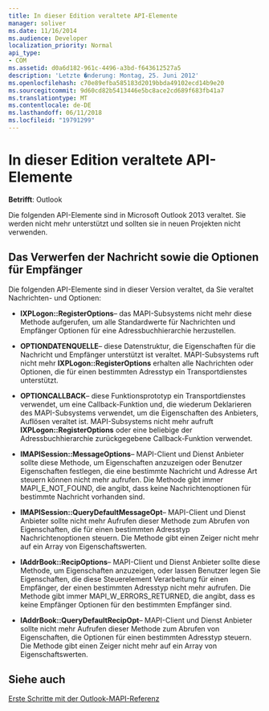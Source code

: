 ```yaml
---
title: In dieser Edition veraltete API-Elemente
manager: soliver
ms.date: 11/16/2014
ms.audience: Developer
localization_priority: Normal
api_type:
- COM
ms.assetid: d0a6d182-961c-4496-a3bd-f643612527a5
description: 'Letzte �nderung: Montag, 25. Juni 2012'
ms.openlocfilehash: c70e89efba585183d2019bbda49102ecd14b9e20
ms.sourcegitcommit: 9d60cd82b5413446e5bc8ace2cd689f683fb41a7
ms.translationtype: MT
ms.contentlocale: de-DE
ms.lasthandoff: 06/11/2018
ms.locfileid: "19791299"
---
```

# <a name="api-elements-deprecated-in-this-edition"></a>In dieser Edition veraltete API-Elemente

  
  
**Betrifft**: Outlook 
  
Die folgenden API-Elemente sind in Microsoft Outlook 2013 veraltet. Sie werden nicht mehr unterstützt und sollten sie in neuen Projekten nicht verwenden.
  
## <a name="deprecation-of-message-and-recipient-options"></a>Das Verwerfen der Nachricht sowie die Optionen für Empfänger

Die folgenden API-Elemente sind in dieser Version veraltet, da Sie veraltet Nachrichten- und Optionen:
  
- **IXPLogon::RegisterOptions**– das MAPI-Subsystems nicht mehr diese Methode aufgerufen, um alle Standardwerte für Nachrichten und Empfänger Optionen für eine Adressbuchhierarchie herzustellen.
    
- **OPTIONDATENQUELLE**– diese Datenstruktur, die Eigenschaften für die Nachricht und Empfänger unterstützt ist veraltet. MAPI-Subsystems ruft nicht mehr **IXPLogon::RegisterOptions** erhalten alle Nachrichten oder Optionen, die für einen bestimmten Adresstyp ein Transportdienstes unterstützt. 
    
- **OPTIONCALLBACK**– diese Funktionsprototyp ein Transportdienstes verwendet, um eine Callback-Funktion und, die wiederum Deklarieren des MAPI-Subsystems verwendet, um die Eigenschaften des Anbieters, Auflösen veraltet ist. MAPI-Subsystems nicht mehr aufruft **IXPLogon::RegisterOptions** oder eine beliebige der Adressbuchhierarchie zurückgegebene Callback-Funktion verwendet. 
    
- **IMAPISession::MessageOptions**– MAPI-Client und Dienst Anbieter sollte diese Methode, um Eigenschaften anzuzeigen oder Benutzer Eigenschaften festlegen, die eine bestimmte Nachricht und Adresse Art steuern können nicht mehr aufrufen. Die Methode gibt immer MAPI_E_NOT_FOUND, die angibt, dass keine Nachrichtenoptionen für bestimmte Nachricht vorhanden sind.
    
- **IMAPISession::QueryDefaultMessageOpt**– MAPI-Client und Dienst Anbieter sollte nicht mehr Aufrufen dieser Methode zum Abrufen von Eigenschaften, die für einen bestimmten Adresstyp Nachrichtenoptionen steuern. Die Methode gibt einen Zeiger nicht mehr auf ein Array von Eigenschaftswerten.
    
- **IAddrBook::RecipOptions**– MAPI-Client und Dienst Anbieter sollte diese Methode, um Eigenschaften anzuzeigen, oder lassen Benutzer legen Sie Eigenschaften, die diese Steuerelement Verarbeitung für einen Empfänger, der einen bestimmten Adresstyp nicht mehr aufrufen. Die Methode gibt immer MAPI_W_ERRORS_RETURNED, die angibt, dass es keine Empfänger Optionen für den bestimmten Empfänger sind.
    
- **IAddrBook::QueryDefaultRecipOpt**– MAPI-Client und Dienst Anbieter sollte nicht mehr Aufrufen dieser Methode zum Abrufen von Eigenschaften, die Optionen für einen bestimmten Adresstyp steuern. Die Methode gibt einen Zeiger nicht mehr auf ein Array von Eigenschaftswerten.
    
## <a name="see-also"></a>Siehe auch



[Erste Schritte mit der Outlook-MAPI-Referenz](getting-started-with-the-outlook-mapi-reference.md)

